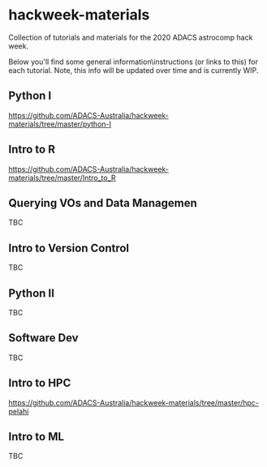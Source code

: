 # hackweek-materials
Collection of tutorials and materials for the 2020 ADACS astrocomp hack week.

Below you'll find some general information\instructions (or links to this) for each tutorial. Note, this info will be updated over time and is currently WIP.

## Python I
https://github.com/ADACS-Australia/hackweek-materials/tree/master/python-I

## Intro to R
https://github.com/ADACS-Australia/hackweek-materials/tree/master/Intro_to_R

## Querying VOs and Data Managemen
TBC

## Intro to Version Control
TBC

## Python II
TBC

## Software Dev
TBC

## Intro to HPC
https://github.com/ADACS-Australia/hackweek-materials/tree/master/hpc-pelahi

## Intro to ML
TBC
